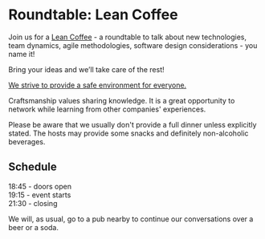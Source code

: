 # Roundtable: Lean Coffee

Join us for a [Lean Coffee](http://agilecoffee.com/leancoffee/) - a roundtable to talk about new technologies, team dynamics, agile methodologies, software design considerations - you name it!

Bring your ideas and we’ll take care of the rest!

[We strive to provide a safe environment for everyone.](https://github.com/swkBerlin/values/blob/master/safe_environment.md)

Craftsmanship values sharing knowledge. It is a great opportunity to network while learning from other companies' experiences.

Please be aware that we usually don't provide a full dinner unless explicitly stated. The hosts may provide some snacks and definitely non-alcoholic beverages.

## Schedule

18:45 - doors open  
19:15 - event starts  
21:30 - closing

We will, as usual, go to a pub nearby to continue our conversations over a beer or a soda.
